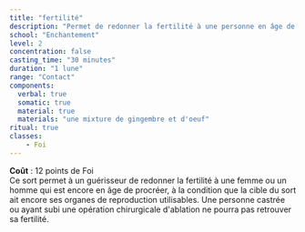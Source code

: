 ```yaml
---
title: "fertilité"
description: "Permet de redonner la fertilité à une personne en âge de procréer."
school: "Enchantement"
level: 2
concentration: false
casting_time: "30 minutes"
duration: "1 lune"
range: "Contact"
components:
  verbal: true
  somatic: true
  material: true
  materials: "une mixture de gingembre et d'oeuf"
ritual: true
classes:
    - Foi
---
```

**Coût** : 12 points de Foi  
Ce sort permet à un guérisseur de redonner la fertilité à une femme ou un homme qui est encore en âge de procréer, à la condition que la cible du sort ait encore ses organes de reproduction utilisables. Une personne castrée ou ayant subi une opération chirurgicale d'ablation ne pourra pas retrouver sa fertilité.  
